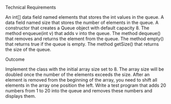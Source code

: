 
Technical Requirements

An int[] data field named elements that stores the int values in the queue.
A data field named size that stores the number of elements in the queue.
A constructor that creates a Queue object with default capacity 8.
The method enqueue(int v) that adds v into the queue.
The method dequeue() that removes and returns the element from the queue.
The method empty() that returns true if the queue is empty.
The method getSize() that returns the size of the queue.

Outcome

Implement the class with the initial array size set to 8.
The array size will be doubled once the number of the elements exceeds the size.
After an element is removed from the beginning of the array, you need to shift all elements in the array one position the left.
Write a test program that adds 20 numbers from 1 to 20 into the queue and removes these numbers and displays them.